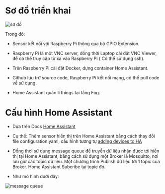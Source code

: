 # Sơ đồ triển khai

![sơ đồ](https://i.imgur.com/Ivn6cXt.png)

Trong đó:
- Sensor kết nối với Raspberry Pi thông qua bộ GPIO Extension.

- Raspberry Pi là một VNC server, đồng thời Laptop cài đặt VNC Viewer, để có thể truy cập từ xa vào Raspberry Pi ( Có thể sử dụng ssh).

- Trên Raspberry Pi cài đặt Docker, dựng container Home Assistant.

- Github lưu trữ source code, Raspberry Pi kết nối mạng, có thể pull code về sử dụng. 

- Home Assistant quản lí things tại tầng Fog.

# Cấu hình Home Assistant

- Dựa trên Docs [Home Assistant](https://www.home-assistant.io/docs/configuration/)

- Cụ thể: Thêm sensor hiển thị trên Home Assistant bằng cách thay đổi file configuration.yaml, cấu hình tương tự [adding devices to HA](https://www.home-assistant.io/docs/configuration/devices/)

- Đồng thời sử dụng message queue để truyền dữ liệu nhận được tới hiển thị tại Home Assistant, bằng cách sử dụng một Broker là Mosquitto, nơi lưu giữ các topic dữ liệu. Một chương trình Publish dữ liệu tới 1 topic của Broker. Home Assistant Subcribe tại topic đó.

- Như mô hình dưới đây:

![message queue](https://i.imgur.com/TK24SPC.png)

